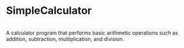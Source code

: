# SimpleCalculator
<br>A calculator program that performs basic arithmetic operations such as addition, subtraction, multiplication, and division.</br>
